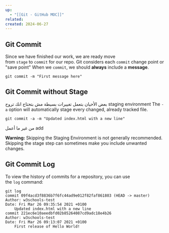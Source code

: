 ```yaml
---
up:
  - "[[Git - GitHub MOC]]"
related: 
created: 2024-06-27
---
```



## Git Commit
Since we have finished our work, we are ready move from `stage` to `commit` for our repo.
Git considers each `commit` change point or "save point"
When we `commit`, we should **always** include a **message**.
```shell
git commit -m "First message here"
```

## Git Commit without Stage
بعض الأحيان بتعمل تغييرات بسيطة مش بتحتاج انك تروح staging environment
The `-a` option will automatically stage every changed, already tracked file.

```shell
git commit -a -m "Updated index.html with a new line"
```

من غير ما أعمل add

**Warning:** Skipping the Staging Environment is not generally recommended.
Skipping the stage step can sometimes make you include unwanted changes.

## Git Commit Log
To view the history of commits for a repository, you can use the `log` command:
```shell
git log 
commit 09f4acd3f8836b7f6fc44ad9e012f82faf861803 (HEAD -> master) 
Author: w3schools-test 
Date: Fri Mar 26 09:35:54 2021 +0100 
	Updated index.html with a new line 
commit 221ec6e10aeedbfd02b85264087cd9adc18e4b26 
Author: w3schools-test 
Date: Fri Mar 26 09:13:07 2021 +0100 
	First release of Hello World!
```
